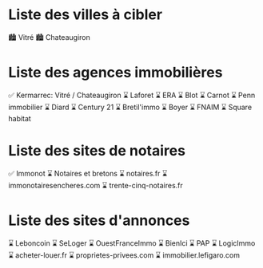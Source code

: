 # Liste des villes à cibler

🏙 Vitré
🏙 Chateaugiron

# Liste des agences immobilières

✅ Kermarrec: Vitré / Chateaugiron
⌛ Laforet
⌛ ERA
⌛ Blot
⌛ Carnot
⌛ Penn immobilier
⌛ Diard
⌛ Century 21
⌛ Bretil'immo
⌛ Boyer
⌛ FNAIM
⌛ Square habitat

# Liste des sites de notaires

✅ Immonot
⌛ Notaires et bretons
⌛ notaires.fr
⌛ immonotairesencheres.com
⌛ trente-cinq-notaires.fr

# Liste des sites d'annonces

⌛ Leboncoin
⌛ SeLoger
⌛ OuestFranceImmo
⌛ BienIci
⌛ PAP
⌛ LogicImmo
⌛ acheter-louer.fr
⌛ proprietes-privees.com
⌛ immobilier.lefigaro.com